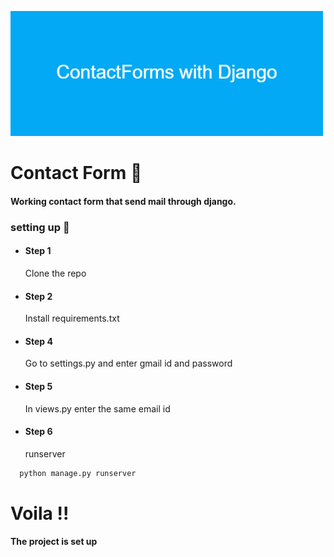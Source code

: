 ![img](https://github.com/kavin-create/Boilerplate_contactform_with-_django/blob/main/Screenshots/ContactForms_with_Django.png?raw=true')


# Contact Form	:page_with_curl:	
#### Working contact form that send mail through django.

### setting up	 :rocket:
- #### Step 1
  Clone the repo
- #### Step 2
  Install requirements.txt
- #### Step 4
  Go to settings.py and enter gmail id and password
- #### Step 5
  In views.py enter the same email id
- #### Step 6
  runserver  
```bash
  python manage.py runserver
```
# Voila !!
#### The project is set up
